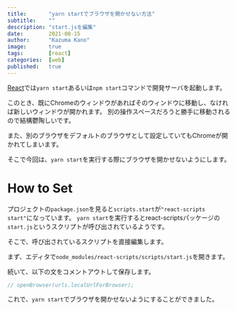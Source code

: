 ```yaml
---
title:       "yarn startでブラウザを開かせない方法"
subtitle:    ""
description: "start.jsを編集"
date:        2021-08-15
author:      "Kazuma Kano"
image:       true
tags:        [react]
categories:  [web]
published:   true
---
```


[React](https://ja.reactjs.org/)では`yarn start`あるいは`npm start`コマンドで開発サーバを起動します。

このとき、既にChromeのウィンドウがあればそのウィンドウに移動し、なければ新しいウィンドウが開かれます。
別の操作スペースだろうと勝手に移動されるので結構鬱陶しいです。

また、別のブラウザをデフォルトのブラウザとして設定していてもChromeが開かれてしまいます。

そこで今回は、`yarn start`を実行する際にブラウザを開かせないようにします。

# How to Set
プロジェクトの`package.json`を見ると`scripts.start`が`"react-scripts start"`になっています。
`yarn start`を実行するとreact-scriptsパッケージの`start.js`というスクリプトが呼び出されているようです。

そこで、呼び出されているスクリプトを直接編集します。

まず、エディタで`node_modules/react-scripts/scripts/start.js`を開きます。

続いて、以下の文をコメントアウトして保存します。
```js
// openBrowser(urls.localUrlForBrowser);
```

これで、`yarn start`でブラウザを開かせないようにすることができました。
